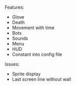 Features:
 - Glove
 - Death
 - Movement with time
 - Bots
 - Sounds
 - Menu
 - HUD
 - Constant into config file

Issues:
 - Sprite display
 - Last screen line without wall